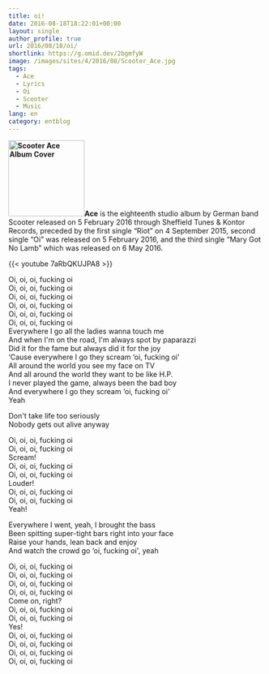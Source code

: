 ```yaml
---
title: oi!
date: 2016-08-18T18:22:01+00:00
layout: single
author_profile: true
url: 2016/08/18/oi/
shortlink: https://g.omid.dev/2bgmfyW
image: /images/sites/4/2016/08/Scooter_Ace.jpg
tags:
  - Ace
  - Lyrics
  - Oi
  - Scooter
  - Music
lang: en
category: entblog
---
```

**<img class="alignright size-thumbnail wp-image-492" src="/images/2016/08/Scooter_Ace-150x150.jpg" alt="Scooter Ace Album Cover" width="150" height="150" srcset="/images/sites/4/2016/08/Scooter_Ace-150x150.jpg 150w, /images/sites/4/2016/08/Scooter_Ace-300x300.jpg 300w, /images/sites/4/2016/08/Scooter_Ace.jpg 336w" sizes="(max-width: 150px) 100vw, 150px" />Ace** is the eighteenth studio album by German band Scooter released on 5 February 2016 through Sheffield Tunes & Kontor Records, preceded by the first single “Riot” on 4 September 2015, second single “Oi” was released on 5 February 2016, and the third single “Mary Got No Lamb” which was released on 6 May 2016.

{{< youtube 7aRbQKUJPA8 >}}

Oi, oi, oi, fucking oi  
Oi, oi, oi, fucking oi  
Oi, oi, oi, fucking oi  
Oi, oi, oi, fucking oi  
Oi, oi, oi, fucking oi  
Oi, oi, oi, fucking oi  
Everywhere I go all the ladies wanna touch me  
And when I'm on the road, I'm always spot by paparazzi  
Did it for the fame but always did it for the joy  
&#8216;Cause everywhere I go they scream &#8216;oi, fucking oi'  
All around the world you see my face on TV  
And all around the world they want to be like H.P.  
I never played the game, always been the bad boy  
And everywhere I go they scream &#8216;oi, fucking oi'  
Yeah

Don't take life too seriously  
Nobody gets out alive anyway

Oi, oi, oi, fucking oi  
Oi, oi, oi, fucking oi  
Scream!  
Oi, oi, oi, fucking oi  
Oi, oi, oi, fucking oi  
Louder!  
Oi, oi, oi, fucking oi  
Oi, oi, oi, fucking oi  
Yeah!

Everywhere I went, yeah, I brought the bass  
Been spitting super-tight bars right into your face  
Raise your hands, lean back and enjoy  
And watch the crowd go &#8216;oi, fucking oi', yeah

Oi, oi, oi, fucking oi  
Oi, oi, oi, fucking oi  
Oi, oi, oi, fucking oi  
Oi, oi, oi, fucking oi  
Come on, right?  
Oi, oi, oi, fucking oi  
Oi, oi, oi, fucking oi  
Yes!  
Oi, oi, oi, fucking oi  
Oi, oi, oi, fucking oi  
Oi, oi, oi, fucking oi  
Oi, oi, oi, fucking oi